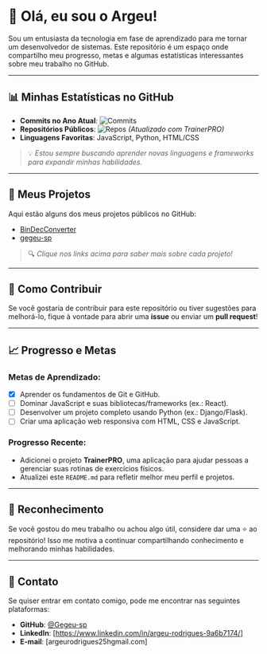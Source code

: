 # 👋 Olá, eu sou o Argeu!

Sou um entusiasta da tecnologia em fase de aprendizado para me tornar um desenvolvedor de sistemas. Este repositório é um espaço onde compartilho meu progresso, metas e algumas estatísticas interessantes sobre meu trabalho no GitHub.

---

## 📊 Minhas Estatísticas no GitHub

- **Commits no Ano Atual**: ![Commits](https://img.shields.io/badge/Commits-13-blue)
- **Repositórios Públicos**: ![Repos](https://img.shields.io/badge/Repos-2-green) *(Atualizado com TrainerPRO)*
- **Linguagens Favoritas**: JavaScript, Python, HTML/CSS

> 💡 *Estou sempre buscando aprender novas linguagens e frameworks para expandir minhas habilidades.*

---

## 🚀 Meus Projetos

Aqui estão alguns dos meus projetos públicos no GitHub:

<!-- PROJECTS_START -->
- [BinDecConverter](https://github.com/Gegeu-sp/BinDecConverter)
- [gegeu-sp](https://github.com/Gegeu-sp/gegeu-sp)
<!-- PROJECTS_END -->

> 🔍 *Clique nos links acima para saber mais sobre cada projeto!*

---

## 🤝 Como Contribuir

Se você gostaria de contribuir para este repositório ou tiver sugestões para melhorá-lo, fique à vontade para abrir uma **issue** ou enviar um **pull request**!

---

## 📈 Progresso e Metas

### Metas de Aprendizado:
- [x] Aprender os fundamentos de Git e GitHub.
- [ ] Dominar JavaScript e suas bibliotecas/frameworks (ex.: React).
- [ ] Desenvolver um projeto completo usando Python (ex.: Django/Flask).
- [ ] Criar uma aplicação web responsiva com HTML, CSS e JavaScript.

### Progresso Recente:
- Adicionei o projeto **TrainerPRO**, uma aplicação para ajudar pessoas a gerenciar suas rotinas de exercícios físicos.
- Atualizei este `README.md` para refletir melhor meu perfil e projetos.

---

## 🌟 Reconhecimento

Se você gostou do meu trabalho ou achou algo útil, considere dar uma ⭐ ao repositório! Isso me motiva a continuar compartilhando conhecimento e melhorando minhas habilidades.

---

## 📧 Contato

Se quiser entrar em contato comigo, pode me encontrar nas seguintes plataformas:

- **GitHub**: [@Gegeu-sp](https://github.com/Gegeu-sp)
- **LinkedIn**: [https://www.linkedin.com/in/argeu-rodrigues-9a6b7174/]
- **E-mail**: [argeurodrigues25hgmail.com]
